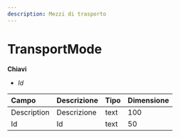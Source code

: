 ```yaml
---
description: Mezzi di trasporto
---
```

# TransportMode

**Chiavi**

- *Id*

| Campo | Descrizione | Tipo | Dimensione | 
| :--- | :--- | :--- | :--- |
| Description | Descrizione | text | 100 |
| Id | Id | text | 50 |



